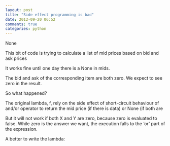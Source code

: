 ```yaml
---
layout: post
title: "Side effect programming is bad"
date: 2012-09-20 06:52
comments: true
categories: python
---
```


None


This bit of code is trying to calculate a list of mid prices based on bid and ask prices


It works fine until one day there is a None in mids.


The bid and ask of the corresponding item are both zero. We expect to see zero in the result.


So what happened?


The original lambda, f, rely on the side effect of short-circuit behaviour of  and/or operator to return the mid price (if there is data) or None (if both are 


But it will not work if both X and Y are zero, because zero is evaluated to false. While zero is the answer we want, the execution falls to the ‘or’ part of the expression.


A better to write the lambda:

